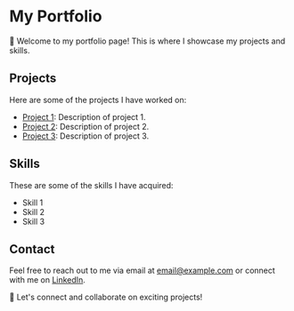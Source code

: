 # My Portfolio

👋 Welcome to my portfolio page! This is where I showcase my projects and skills.

## Projects

Here are some of the projects I have worked on:

- [Project 1](link-to-project-1): Description of project 1.
- [Project 2](link-to-project-2): Description of project 2.
- [Project 3](link-to-project-3): Description of project 3.

## Skills

These are some of the skills I have acquired:

- Skill 1
- Skill 2
- Skill 3

## Contact

Feel free to reach out to me via email at [email@example.com](mailto:email@example.com) or connect with me on [LinkedIn](https://www.linkedin.com/in/your-profile).

🚀 Let's connect and collaborate on exciting projects!
